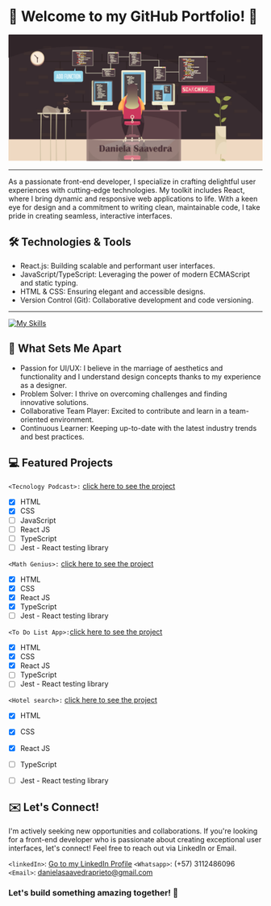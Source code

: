 # :rocket: Welcome to my GitHub Portfolio! :rocket:

![](https://github.com/danielasaavedrap/danielasaavedrap/blob/main/github.jpg)
______________________________________________________________________________________________________________________________

As a passionate front-end developer, I specialize in crafting delightful user experiences with cutting-edge technologies. My toolkit includes React, where I bring dynamic and responsive web applications to life. With a keen eye for design and a commitment to writing clean, maintainable code, I take pride in creating seamless, interactive interfaces.


## :hammer_and_wrench: Technologies & Tools 

- React.js: Building scalable and performant user interfaces.
- JavaScript/TypeScript: Leveraging the power of modern ECMAScript and static typing.
- HTML & CSS: Ensuring elegant and accessible designs.
- Version Control (Git): Collaborative development and code versioning.
______________________________________________________________________________________________________________________________

  [![My Skills](https://skillicons.dev/icons?i=react,js,html,css,ts,nodejs,git,jest,figma,materialui,postman,redux)](https://skillicons.dev)

## :star2: What Sets Me Apart 

- Passion for UI/UX: I believe in the marriage of aesthetics and functionality and I understand design concepts thanks to my experience as a designer.
- Problem Solver: I thrive on overcoming challenges and finding innovative solutions.
- Collaborative Team Player: Excited to contribute and learn in a team-oriented environment.
- Continuous Learner: Keeping up-to-date with the latest industry trends and best practices.

## :computer: Featured Projects


`<Tecnology Podcast>:` [click here to see the project](https://danielasaavedrapodcast.netlify.app/)

- [x] HTML 
- [x] CSS
- [ ] JavaScript
- [ ] React JS
- [ ] TypeScript
- [ ] Jest - React testing library

`<Math Genius>:` [click here to see the project](https://mathgenius-daniela.netlify.app)

- [x] HTML 
- [x] CSS
- [x] React JS
- [x] TypeScript
- [ ] Jest - React testing library

`<To Do List App>:`[click here to see the project](https://todolistdaniela.netlify.app)

- [x] HTML 
- [x] CSS
- [x] React JS
- [ ] TypeScript
- [ ] Jest - React testing library

`<Hotel search>:` [click here to see the project](https://buscadordehoteles.netlify.app)

- [x] HTML 
- [x] CSS
- [x] React JS
- [ ] TypeScript
- [ ] Jest - React testing library


## :envelope: Let's Connect! 

I'm actively seeking new opportunities and collaborations. If you're looking for a front-end developer who is passionate about creating exceptional user interfaces, let's connect! Feel free to reach out via LinkedIn or Email.

`<linkedIn>`: [Go to my LinkedIn Profile](https://www.linkedin.com/in/daniela-saavedra-prieto/)
`<Whatsapp>`: (+57) 3112486096
`<Email>`: danielasaavedraprieto@gmail.com

### Let's build something amazing together! 🚀 
